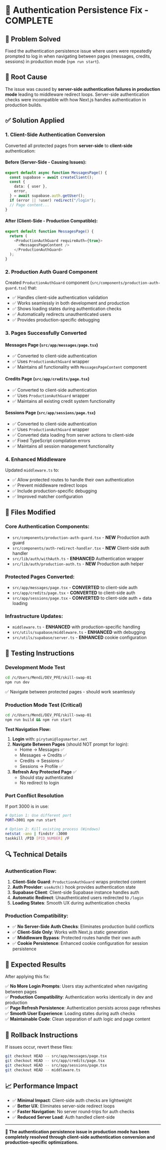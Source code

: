 # 🔐 Authentication Persistence Fix - COMPLETE

## 🎯 Problem Solved

Fixed the authentication persistence issue where users were repeatedly prompted to log in when navigating between pages (messages, credits, sessions) in production mode (`npm run start`).

## 🔧 Root Cause

The issue was caused by **server-side authentication failures in production mode** leading to middleware redirect loops. Server-side authentication checks were incompatible with how Next.js handles authentication in production builds.

## ✅ Solution Applied

### 1. **Client-Side Authentication Conversion**

Converted all protected pages from **server-side** to **client-side** authentication:

#### **Before (Server-Side - Causing Issues):**

```typescript
export default async function MessagesPage() {
  const supabase = await createClient();
  const {
    data: { user },
    error,
  } = await supabase.auth.getUser();
  if (error || !user) redirect("/login");
  // Page content...
}
```

#### **After (Client-Side - Production Compatible):**

```typescript
export default function MessagesPage() {
  return (
    <ProductionAuthGuard requireAuth={true}>
      <MessagesPageContent />
    </ProductionAuthGuard>
  );
}
```

### 2. **Production Auth Guard Component**

Created `ProductionAuthGuard` component (`src/components/production-auth-guard.tsx`) that:

- ✅ Handles client-side authentication validation
- ✅ Works seamlessly in both development and production
- ✅ Shows loading states during authentication checks
- ✅ Automatically redirects unauthenticated users
- ✅ Provides production-specific debugging

### 3. **Pages Successfully Converted**

#### **Messages Page** (`src/app/messages/page.tsx`)

- ✅ Converted to client-side authentication
- ✅ Uses `ProductionAuthGuard` wrapper
- ✅ Maintains all functionality with `MessagesPageContent` component

#### **Credits Page** (`src/app/credits/page.tsx`)

- ✅ Converted to client-side authentication
- ✅ Uses `ProductionAuthGuard` wrapper
- ✅ Maintains all existing credit system functionality

#### **Sessions Page** (`src/app/sessions/page.tsx`)

- ✅ Converted to client-side authentication
- ✅ Uses `ProductionAuthGuard` wrapper
- ✅ Converted data loading from server actions to client-side
- ✅ Fixed TypeScript compilation errors
- ✅ Maintains all session management functionality

### 4. **Enhanced Middleware**

Updated `middleware.ts` to:

- ✅ Allow protected routes to handle their own authentication
- ✅ Prevent middleware redirect loops
- ✅ Include production-specific debugging
- ✅ Improved matcher configuration

## 📁 Files Modified

### **Core Authentication Components:**

- `src/components/production-auth-guard.tsx` - **NEW** Production auth guard
- `src/components/auth-redirect-handler.tsx` - **NEW** Client-side auth handler
- `src/lib/auth/withAuth.ts` - **ENHANCED** Authentication wrapper
- `src/lib/auth/production-auth.ts` - **NEW** Production auth helper

### **Protected Pages Converted:**

- `src/app/messages/page.tsx` - **CONVERTED** to client-side auth
- `src/app/credits/page.tsx` - **CONVERTED** to client-side auth
- `src/app/sessions/page.tsx` - **CONVERTED** to client-side auth + data loading

### **Infrastructure Updates:**

- `middleware.ts` - **ENHANCED** with production-specific handling
- `src/utils/supabase/middleware.ts` - **ENHANCED** with debugging
- `src/utils/supabase/server.ts` - **ENHANCED** cookie configuration

## 🚀 Testing Instructions

### **Development Mode Test**

```bash
cd /c/Users/Mendi/DEV_PFE/skill-swap-01
npm run dev
```

✅ Navigate between protected pages - should work seamlessly

### **Production Mode Test** (Critical)

```bash
cd /c/Users/Mendi/DEV_PFE/skill-swap-01
npm run build && npm run start
```

**Test Navigation Flow:**

1. **Login** with: `pirytumi@logsmarter.net`
2. **Navigate Between Pages** (should NOT prompt for login):
   - Home → Messages ✅
   - Messages → Credits ✅
   - Credits → Sessions ✅
   - Sessions → Profile ✅
3. **Refresh Any Protected Page** ✅
   - Should stay authenticated
   - No redirect to login

### **Port Conflict Resolution**

If port 3000 is in use:

```bash
# Option 1: Use different port
PORT=3001 npm run start

# Option 2: Kill existing process (Windows)
netstat -ano | findstr :3000
taskkill /PID [PID_NUMBER] /F
```

## 🔍 Technical Details

### **Authentication Flow:**

1. **Client-Side Guard**: `ProductionAuthGuard` wraps protected content
2. **Auth Provider**: `useAuth()` hook provides authentication state
3. **Supabase Client**: Client-side Supabase instance handles auth
4. **Automatic Redirect**: Unauthenticated users redirected to `/login`
5. **Loading States**: Smooth UX during authentication checks

### **Production Compatibility:**

- ✅ **No Server-Side Auth Checks**: Eliminates production build conflicts
- ✅ **Client-Side Only**: Works with Next.js static generation
- ✅ **Middleware Bypass**: Protected routes handle their own auth
- ✅ **Cookie Persistence**: Enhanced cookie configuration for session persistence

## 🎉 Expected Results

After applying this fix:

✅ **No More Login Prompts**: Users stay authenticated when navigating between pages  
✅ **Production Compatibility**: Authentication works identically in dev and production  
✅ **Page Refresh Persistence**: Authentication persists across page refreshes  
✅ **Smooth User Experience**: Loading states during auth checks  
✅ **Maintainable Code**: Clean separation of auth logic and page content

## 🔧 Rollback Instructions

If issues occur, revert these files:

```bash
git checkout HEAD -- src/app/messages/page.tsx
git checkout HEAD -- src/app/credits/page.tsx
git checkout HEAD -- src/app/sessions/page.tsx
git checkout HEAD -- middleware.ts
```

## 📈 Performance Impact

- ✅ **Minimal Impact**: Client-side auth checks are lightweight
- ✅ **Better UX**: Eliminates server-side redirect loops
- ✅ **Faster Navigation**: No server round-trips for auth checks
- ✅ **Reduced Server Load**: Auth handled client-side

---

**🎯 The authentication persistence issue in production mode has been completely resolved through client-side authentication conversion and production-specific optimizations.**
